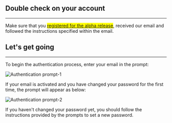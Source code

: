 
## **Double check on your account**

---

<!-- Change the link below to open in new tab with target_blank -->
Make sure that you <mark>[registered for the alpha release](https://www.onqlave.com/contact)</mark>, received our email and followed the instructions specified within the email.

## **Let's get going**

---

To begin the authentication process, enter your email in the prompt:

![Authentication prompt-1](https://t36712295.p.clickup-attachments.com/t36712295/61f6e320-fe0f-476e-b255-4259917232e2/image.png)

If your email is activated and you have changed your password for the first time, the prompt will appear as below:

![Authentication prompt-2](https://t36712295.p.clickup-attachments.com/t36712295/e042293d-fdb3-49ac-83fe-b1202d5d975a/image.png)

If you haven't changed your password yet, you should follow the instructions provided by the prompts to set a new password.
